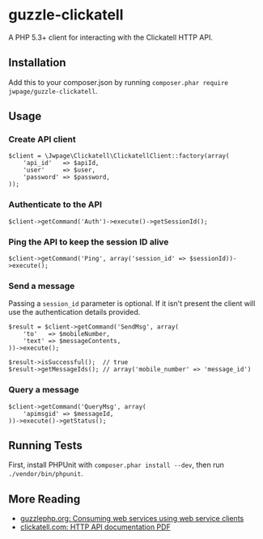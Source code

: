 # guzzle-clickatell 

A PHP 5.3+ client for interacting with the Clickatell HTTP API.

## Installation

Add this to your composer.json by running 
`composer.phar require jwpage/guzzle-clickatell`.

## Usage

### Create API client

    $client = \Jwpage\Clickatell\ClickatellClient::factory(array(
        'api_id'   => $apiId,
        'user'     => $user,
        'password' => $password,
    ));

### Authenticate to the API

    $client->getCommand('Auth')->execute()->getSessionId();

### Ping the API to keep the session ID alive

    $client->getCommand('Ping', array('session_id' => $sessionId))->execute();

### Send a message

Passing a `session_id` parameter is optional. If it isn't present the client
will use the authentication details provided.

    $result = $client->getCommand('SendMsg', array(
        'to'   => $mobileNumber,
        'text' => $messageContents,
    ))->execute();

    $result->isSuccessful();  // true
    $result->getMessageIds(); // array('mobile_number' => 'message_id')

### Query a message

    $client->getCommand('QueryMsg', array(
        'apimsgid' => $messageId,
    ))->execute()->getStatus();

## Running Tests

First, install PHPUnit with `composer.phar install --dev`, then run 
`./vendor/bin/phpunit`.

## More Reading

* [guzzlephp.org: Consuming web services using web service clients](http://guzzlephp.org/tour/using_services.html)
* [clickatell.com: HTTP API documentation PDF](http://www.clickatell.com/downloads/http/Clickatell_HTTP.pdf)
